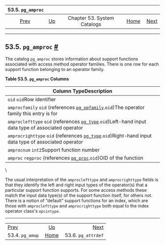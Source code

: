 <!--?xml version="1.0" encoding="UTF-8" standalone="no"?-->

|               53.5. `pg_amproc`               |                                                   |                             |                                                       |                                                     |
| :-------------------------------------------: | :------------------------------------------------ | :-------------------------: | ----------------------------------------------------: | --------------------------------------------------: |
| [Prev](catalog-pg-amop.html "53.4. pg_amop")  | [Up](catalogs.html "Chapter 53. System Catalogs") | Chapter 53. System Catalogs | [Home](index.html "PostgreSQL 17devel Documentation") |  [Next](catalog-pg-attrdef.html "53.6. pg_attrdef") |

***

## 53.5. `pg_amproc` [#](#CATALOG-PG-AMPROC)

[]()

The catalog `pg_amproc` stores information about support functions associated with access method operator families. There is one row for each support function belonging to an operator family.

**Table 53.5. `pg_amproc` Columns**

| Column TypeDescription                                                                                                                         |
| ---------------------------------------------------------------------------------------------------------------------------------------------- |
| `oid` `oid`Row identifier                                                                                                                      |
| `amprocfamily` `oid` (references [`pg_opfamily`](catalog-pg-opfamily.html "53.35. pg_opfamily").`oid`)The operator family this entry is for    |
| `amproclefttype` `oid` (references [`pg_type`](catalog-pg-type.html "53.64. pg_type").`oid`)Left-hand input data type of associated operator   |
| `amprocrighttype` `oid` (references [`pg_type`](catalog-pg-type.html "53.64. pg_type").`oid`)Right-hand input data type of associated operator |
| `amprocnum` `int2`Support function number                                                                                                      |
| `amproc` `regproc` (references [`pg_proc`](catalog-pg-proc.html "53.39. pg_proc").`oid`)OID of the function                                    |

\


The usual interpretation of the `amproclefttype` and `amprocrighttype` fields is that they identify the left and right input types of the operator(s) that a particular support function supports. For some access methods these match the input data type(s) of the support function itself, for others not. There is a notion of “default” support functions for an index, which are those with `amproclefttype` and `amprocrighttype` both equal to the index operator class's `opcintype`.

***

|                                               |                                                       |                                                     |
| :-------------------------------------------- | :---------------------------------------------------: | --------------------------------------------------: |
| [Prev](catalog-pg-amop.html "53.4. pg_amop")  |   [Up](catalogs.html "Chapter 53. System Catalogs")   |  [Next](catalog-pg-attrdef.html "53.6. pg_attrdef") |
| 53.4. `pg_amop`                               | [Home](index.html "PostgreSQL 17devel Documentation") |                                  53.6. `pg_attrdef` |
